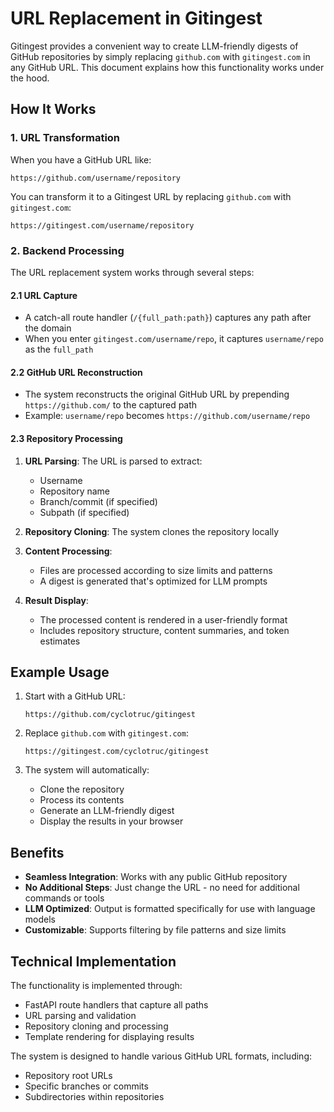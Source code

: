 # URL Replacement in Gitingest

Gitingest provides a convenient way to create LLM-friendly digests of GitHub repositories by simply replacing `github.com` with `gitingest.com` in any GitHub URL. This document explains how this functionality works under the hood.

## How It Works

### 1. URL Transformation

When you have a GitHub URL like:
```
https://github.com/username/repository
```

You can transform it to a Gitingest URL by replacing `github.com` with `gitingest.com`:
```
https://gitingest.com/username/repository
```

### 2. Backend Processing

The URL replacement system works through several steps:

#### 2.1 URL Capture
- A catch-all route handler (`/{full_path:path}`) captures any path after the domain
- When you enter `gitingest.com/username/repo`, it captures `username/repo` as the `full_path`

#### 2.2 GitHub URL Reconstruction
- The system reconstructs the original GitHub URL by prepending `https://github.com/` to the captured path
- Example: `username/repo` becomes `https://github.com/username/repo`

#### 2.3 Repository Processing
1. **URL Parsing**: The URL is parsed to extract:
   - Username
   - Repository name
   - Branch/commit (if specified)
   - Subpath (if specified)

2. **Repository Cloning**: The system clones the repository locally

3. **Content Processing**: 
   - Files are processed according to size limits and patterns
   - A digest is generated that's optimized for LLM prompts

4. **Result Display**: 
   - The processed content is rendered in a user-friendly format
   - Includes repository structure, content summaries, and token estimates

## Example Usage

1. Start with a GitHub URL:
   ```
   https://github.com/cyclotruc/gitingest
   ```

2. Replace `github.com` with `gitingest.com`:
   ```
   https://gitingest.com/cyclotruc/gitingest
   ```

3. The system will automatically:
   - Clone the repository
   - Process its contents
   - Generate an LLM-friendly digest
   - Display the results in your browser

## Benefits

- **Seamless Integration**: Works with any public GitHub repository
- **No Additional Steps**: Just change the URL - no need for additional commands or tools
- **LLM Optimized**: Output is formatted specifically for use with language models
- **Customizable**: Supports filtering by file patterns and size limits

## Technical Implementation

The functionality is implemented through:
- FastAPI route handlers that capture all paths
- URL parsing and validation
- Repository cloning and processing
- Template rendering for displaying results

The system is designed to handle various GitHub URL formats, including:
- Repository root URLs
- Specific branches or commits
- Subdirectories within repositories
